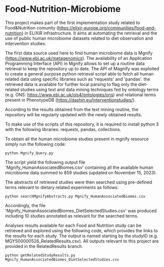 # Food-Nutrition-Microbiome
This project makes part of the first implementation study related to Food&Nutrition comunity (https://elixir-europe.org/communities/food-and-nutrition) in ELIXIR infrastructure. 
It aims at automating the retrieval and the use of public human microbiome datasets related to diet observation and intervention studies. 

The first data source used here to find human microbiome data is Mgnify (https://www.ebi.ac.uk/metagenomics). 
The availability of an Application Programming Interface (API) in Mgnify allows to set up a routine data retrieval to keep the repository up to date. 
The API of Magnify was exploited to create a general purpose python retrieval script able to fetch all human related data using specific libraries such as 'requests' and 'pandas'.
the retrieved data is available for further local parsing to flag only the diet-related studies using text and data mining techniques fed by ontology terms (e.g. ONS: https://www.ebi.ac.uk/ols4/ontologies/ons) 
and relational terms present in PhenotypeDB (https://dashin.eu/interventionstudies/).

According to the results obtained from the text mining routine, the repository will be regularly updated with the newly obtained results.

To make use of the scripts of this repository, it is required to install python 3 with the following libraries: requests, pandas, collections.

To obtain all the human microbiome studies present in mgnify resource simply run the following code:

	python Mgnify_Query.py

The script yield the following output file 'Mgnify_HumanAssociatedBiomes.csv' containing all the available human microbiome data summed to 859 studies (updated on November 15, 2023).

The abstracts of retrieved studies were then searched using pre-defined terms relevant to dietary related experiments as follows:

	python searchMgnifyAbstracts.py Mgnify_HumanAssociatedBiomes.csv 

Accordingly, the file 'Mgnify_HumanAssociatedBiomes_DietSelectedStudies.csv' was produced including 10 studies annotated as relevant for the searched terms.

Analyses results available for each Food and Nutrition study can be retrieved and explored using the following code, which provides the links to the results for each study. The output is named starting by the studyID (e.g. MGYS00000526_RelatedResults.csv). All outputs relevant to this project are provided in the RelatedResults branch.

	python getRelatedStudyResults.py Mgnify_HumanAssociatedBiomes_DietSelectedStudies.csv 
